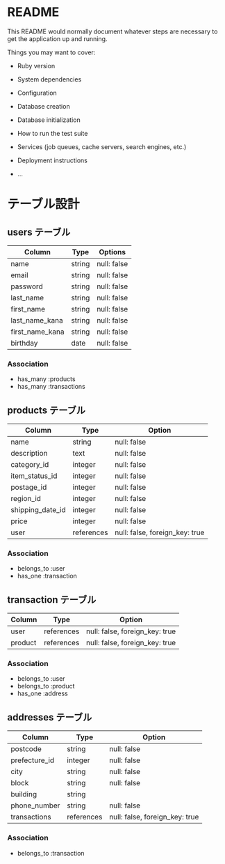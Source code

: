 # README

This README would normally document whatever steps are necessary to get the
application up and running.

Things you may want to cover:

* Ruby version

* System dependencies

* Configuration

* Database creation

* Database initialization

* How to run the test suite

* Services (job queues, cache servers, search engines, etc.)

* Deployment instructions

* ...

# テーブル設計

## users テーブル

| Column          | Type      | Options                        |
| --------------- | --------- | ------------------------------ |
| name            | string    | null: false                    |
| email           | string    | null: false                    |
| password        | string    | null: false                    |
| last_name       | string    | null: false                    |
| first_name      | string    | null: false                    |
| last_name_kana  | string    | null: false                    |
| first_name_kana | string    | null: false                    |
| birthday        | date      | null: false                    |

###  Association
- has_many :products
- has_many :transactions


## products テーブル

| Column           | Type       | Option                         |
| ---------------- | ---------- | ------------------------------ |
| name             | string     | null: false                    |
| description      | text       | null: false                    |
| category_id      | integer    | null: false                    |
| item_status_id   | integer    | null: false                    |
| postage_id       | integer    | null: false                    |
| region_id        | integer    | null: false                    |
| shipping_date_id | integer    | null: false                    |
| price            | integer    | null: false                    |
| user             | references | null: false, foreign_key: true |

###  Association
- belongs_to :user
- has_one :transaction


## transaction テーブル

| Column          | Type            | Option                         |
| --------------- | --------------- | ------------------------------ |
| user            | references      | null: false, foreign_key: true |
| product         | references      | null: false, foreign_key: true |


###  Association
- belongs_to :user
- belongs_to :product
- has_one :address



## addresses テーブル

| Column              | Type       | Option                         |
| ------------------- | ---------- | ------------------------------ |
| postcode            | string     | null: false                    |
| prefecture_id       | integer    | null: false                    |
| city                | string     | null: false                    |
| block               | string     | null: false                    |
| building            | string     |                                |
| phone_number        | string     | null: false                    |
| transactions        | references | null: false, foreign_key: true |

###  Association
- belongs_to :transaction